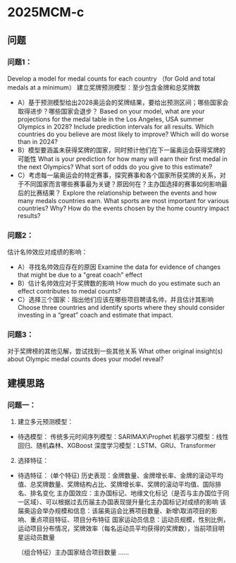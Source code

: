 # 2025MCM-c

## 问题

### 问题1：
Develop a model for medal counts for each country （for Gold and total medals at a minimum）
建立奖牌预测模型：至少包含金牌和总奖牌数
* A）基于预测模型给出2028奥运会的奖牌结果，要给出预测区间；哪些国家会取得进步？哪些国家会退步？
Based on your model, what are your projections for the medal table in the Los Angeles, USA summer Olympics in 2028? Include prediction intervals for all results. Which countries do you believe are most likely to improve? Which will do worse than in 2024? 
* B）模型要涵盖未获得奖牌的国家，同时预计他们在下一届奥运会获得奖牌的可能性
What is your prediction for how many will earn their first medal in the next Olympics? What sort of odds do you give to this estimate?
* C）考虑每一届奥运会的特定赛事，探究赛事和各个国家所获奖牌的关系，对于不同国家而言哪些赛事最为关键？原因何在？主办国选择的赛事如何影响最后的比赛结果？
Explore the relationship between the events and how many medals countries earn. What sports are most important for various countries? Why? How do the events chosen by the home country impact results?  

### 问题2：
估计名帅效应对成绩的影响：
* A）寻找名帅效应存在的原因
Examine the data for evidence of changes that might be due to a "great coach" effect
* B）估计名帅效应对于奖牌数的影响
 How much do you estimate such an effect contributes to medal counts?
* C）选择三个国家：指出他们应该在哪些项目聘请名帅，并且估计其影响
 Choose three countries and identify sports where they should consider investing in a “great” coach and estimate that impact. 

### 问题3：
对于奖牌榜的其他见解，尝试找到一些其他关系
What other original insight(s) about Olympic medal counts does your model reveal? 


## 建模思路

### 问题一：
1. 建立多元预测模型：
  * 待选模型：
    传统多元时间序列模型：SARIMAX\Prophet
    机器学习模型：线性回归、随机森林、XGBoost
    深度学习模型：LSTM、GRU、Transformer

2. 选择特征：
 * 待选特征：
    (单个特征)
    历史表现：金牌数量、金牌增长率、金牌的滚动平均值、总奖牌数量、奖牌结构占比、奖牌增长率、奖牌的滚动平均值、国际排名、排名变化
    主办国效应：主办国标记、地缘文化标记（是否与主办国位于同一区域）、可以根据过去历届主办国表现提升量化主办国标记对成绩的影响
    该届奥运会举办规模和信息：该届奥运会比赛项目数量、新增\取消项目的影响、重点项目特征、项目分布特征
    国家运动员信息：运动员规模，性别比例，运动项目分布情况，奖牌效率（每名运动员平均获得的奖牌数），当前项目明星运动员数量

    （组合特征）主办国家结合项目数量 ......